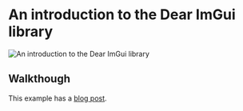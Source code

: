 # An introduction to the Dear ImGui library

![An introduction to the Dear ImGui library](assets/conan-imgui-widgets.gif)

## Walkthough
This example has a [blog post](https://blog.conan.io/2019/06/26/An-introduction-to-the-Dear-ImGui-library.html).
